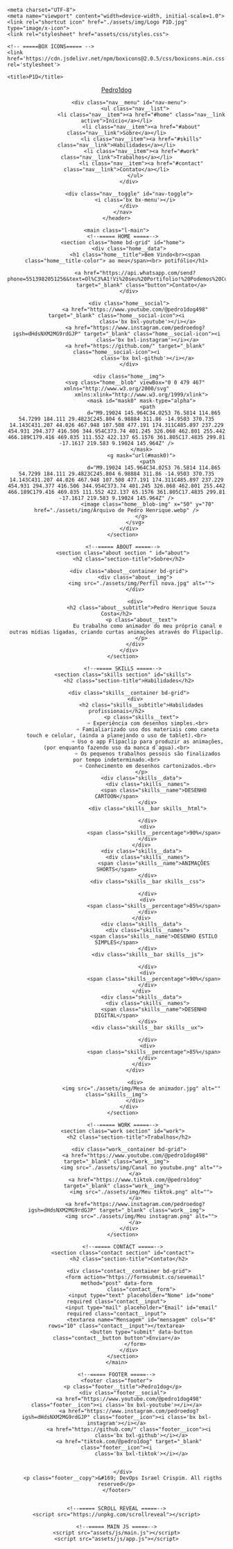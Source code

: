 <!DOCTYPE html>
<html lang="en">

<head>
   

    <meta charset="UTF-8">
    <meta name="viewport" content="width=device-width, initial-scale=1.0">
    <link rel="shortcut icon" href="./assets/img/Logo P1D.jpg" type="image/x-icon">
    <link rel="stylesheet" href="assets/css/styles.css">

    <!-- =====BOX ICONS===== -->
    <link href='https://cdn.jsdelivr.net/npm/boxicons@2.0.5/css/boxicons.min.css' rel='stylesheet'>

    <title>P1D</title>
</head>

<body>
    <!--===== HEADER =====-->
    <header class="l-header">
        <nav class="nav bd-grid">
            <div>
                <a href="#" class="nav__logo">Pedro1dog</a>
            </div>

            <div class="nav__menu" id="nav-menu">
                <ul class="nav__list">
                    <li class="nav__item"><a href="#home" class="nav__link active">Início</a></li>
                    <li class="nav__item"><a href="#about" class="nav__link">Sobre</a></li>
                    <li class="nav__item"><a href="#skills" class="nav__link">Habilidades</a></li>
                    <li class="nav__item"><a href="#work" class="nav__link">Trabalhos</a></li>
                    <li class="nav__item"><a href="#contact" class="nav__link">Contato</a></li>
                </ul>
            </div>

            <div class="nav__toggle" id="nav-toggle">
                <i class='bx bx-menu'></i>
            </div>
        </nav>
    </header>

    <main class="l-main">
        <!--===== HOME =====-->
        <section class="home bd-grid" id="home">
            <div class="home__data">
                <h1 class="home__title">Bem Vindo<br><span class="home__title-color"> ao meu</span><br> potifólio</h1>

                <a href="https://api.whatsapp.com/send?phone=5513982051256&text=Ol%C3%A1!Vi%20seu%20Portifolio!%20Podemos%20Conversar?"
                    target="_blank" class="button">Contato</a>
            </div>

            <div class="home__social">
                <a href="https://www.youtube.com/@pedro1dog498" target="_blank" class="home__social-icon"><i
                        class='bx bxl-youtube'></i></a>
                <a href="https://www.instagram.com/pedroedog?igsh=dHdsNXM2MG9rdGJP" target="_blank" class="home__social-icon"><i
                        class='bx bxl-instagram'></i></a>
                <a href="https://github.com/" target="_blank" class="home__social-icon"><i
                        class='bx bxl-github'></i></a>
            </div>

            <div class="home__img">
                <svg class="home__blob" viewBox="0 0 479 467" xmlns="http://www.w3.org/2000/svg"
                    xmlns:xlink="http://www.w3.org/1999/xlink">
                    <mask id="mask0" mask-type="alpha">
                        <path
                            d="M9.19024 145.964C34.0253 76.5814 114.865 54.7299 184.111 29.4823C245.804 6.98884 311.86 -14.9503 370.735 14.143C431.207 44.026 467.948 107.508 477.191 174.311C485.897 237.229 454.931 294.377 416.506 344.954C373.74 401.245 326.068 462.801 255.442 466.189C179.416 469.835 111.552 422.137 65.1576 361.805C17.4835 299.81 -17.1617 219.583 9.19024 145.964Z" />
                    </mask>
                    <g mask="url(#mask0)">
                        <path
                            d="M9.19024 145.964C34.0253 76.5814 114.865 54.7299 184.111 29.4823C245.804 6.98884 311.86 -14.9503 370.735 14.143C431.207 44.026 467.948 107.508 477.191 174.311C485.897 237.229 454.931 294.377 416.506 344.954C373.74 401.245 326.068 462.801 255.442 466.189C179.416 469.835 111.552 422.137 65.1576 361.805C17.4835 299.81 -17.1617 219.583 9.19024 145.964Z" />
                        <image class="home__blob-img" x="50" y="70" href="./assets/img/Arquivo de Pedro Henrique.webp" />
                    </g>
                </svg>
            </div>
        </section>

        <!--===== ABOUT =====-->
        <section class="about section " id="about">
            <h2 class="section-title">Sobre</h2>

            <div class="about__container bd-grid">
                <div class="about__img">
                    <img src="./assets/img/Perfil nova.jpg" alt="">
                </div>

                <div>
                    <h2 class="about__subtitle">Pedro Henrique Souza Costa</h2>
                    <p class="about__text">
                        Eu trabalho como animador do meu próprio canal e outras mídias ligadas, criando curtas animações através do Flipaclip.
                    </p>
                </div>
            </div>
        </section>

        <!--===== SKILLS =====-->
        <section class="skills section" id="skills">
            <h2 class="section-title">Habilidades</h2>

            <div class="skills__container bd-grid">
                <div>
                    <h2 class="skills__subtitle">Habilidades profissionais</h2>
                    <p class="skills__text">
                        ➩ Experiência com desenhos simples.<br>
                        ➩ Famialiarizado uso dos materiais como caneta touch e celular, (ainda a planejando o uso de tablet).<br>
                        ➩ Uso o app Flipaclip para produzir as animações, (por enquanto fazendo uso da manca d´agua).<br>
                        ➩ Os pequenos trabalhos pessois são finalizados por tempo indeterminado.<br>
                        ➩ Conhecimento em desenhos cartonizados.<br>
                    </p>
                    <div class="skills__data">
                        <div class="skills__names">
                            <span class="skills__name">DESENHO CARTOON</span>
                        </div>
                        <div class="skills__bar skills__html">

                        </div>
                        <div>
                            <span class="skills__percentage">90%</span>
                        </div>
                    </div>
                    <div class="skills__data">
                        <div class="skills__names">
                            <span class="skills__name">ANIMAÇÕES SHORTS</span>
                        </div>
                        <div class="skills__bar skills__css">

                        </div>
                        <div>
                            <span class="skills__percentage">85%</span>
                        </div>
                    </div>
                    <div class="skills__data">
                        <div class="skills__names">
                            <span class="skills__name">DESENHO ESTILO SIMPLES</span>
                        </div>
                        <div class="skills__bar skills__js">

                        </div>
                        <div>
                            <span class="skills__percentage">90%</span>
                        </div>
                    </div>
                    <div class="skills__data">
                        <div class="skills__names">
                            <span class="skills__name">DESENHO DIGITAL</span>
                        </div>
                        <div class="skills__bar skills__ux">

                        </div>
                        <div>
                            <span class="skills__percentage">85%</span>
                        </div>
                    </div>
                </div>

                <div>
                    <img src="./assets/img/Mesa de animador.jpg" alt="" class="skills__img">
                </div>
            </div>
        </section>

        <!--===== WORK =====-->
        <section class="work section" id="work">
            <h2 class="section-title">Trabalhos</h2>

            <div class="work__container bd-grid">
                <a href="https://www.youtube.com/@pedro1dog498" target="_blank" class="work__img">
                    <img src="./assets/img/Canal no youtube.png" alt="">
                </a>
                <a href="https://www.tiktok.com/@pedro1dog" target="_blank" class="work__img">
                    <img src="./assets/img/Meu tiktok.png" alt="">
                </a>
                <a href="https://www.instagram.com/pedroedog?igsh=dHdsNXM2MG9rdGJP" target="_blank" class="work__img">
                    <img src="./assets/img/Meu instagram.png" alt="">
                </a>
            </div>
        </section>

        <!--===== CONTACT =====-->
        <section class="contact section" id="contact">
            <h2 class="section-title">Contato</h2>

            <div class="contact__container bd-grid">
                <form action="https://formsubmit.co/seuemail" method="post" data-form
                    class="contact__form">
                    <input type="text" placeholder="Nome" id="nome" required class="contact__input">
                    <input type="mail" placeholder="Email" id="email" required class="contact__input">
                    <textarea name="Mensagem" id="mensagem" cols="0" rows="10" class="contact__input"></textarea>
                    <button type="submit" data-button class="contact__button button">Enviar</a>
                </form>
            </div>
        </section>
    </main>

    <!--===== FOOTER =====-->
    <footer class="footer">
        <p class="footer__title">Pedro1dog</p>
        <div class="footer__social">
            <a href="https://www.youtube.com/@pedro1dog498" class="footer__icon"><i class='bx bxl-youtube'></i></a>
            <a href="https://www.instagram.com/pedroedog?igsh=dHdsNXM2MG9rdGJP" class="footer__icon"><i class='bx bxl-instagram'></i></a>
            <a href="https://github.com/" class="footer__icon"><i
                    class='bx bxl-github'></i></a>
            <a href="tiktok.com/@pedro1dog" target="_blank" class="footer__icon"><i
                    class='bx bxl-tiktok'></i></a>


        </div>
        <p class="footer__copy">&#169; DevOps Israel Crispim. All rigths reserved</p>
    </footer>


    <!--===== SCROLL REVEAL =====-->
    <script src="https://unpkg.com/scrollreveal"></script>

    <!--===== MAIN JS =====-->
    <script src="assets/js/main.js"></script>
    <script src="assets/js/app.js"></script>
    
</body>

</html>
